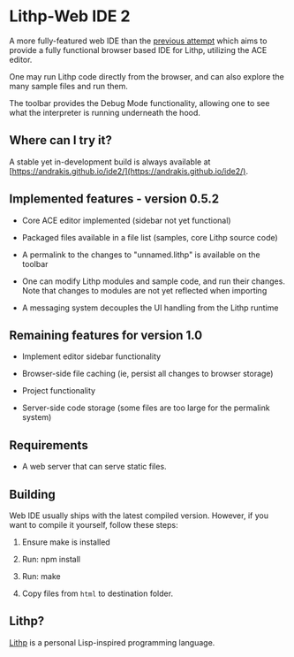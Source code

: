 Lithp-Web IDE 2
===============

A more fully-featured web IDE than the [previous attempt](https://andrakis.github.io/lithp-webide/) which
aims to provide a fully functional browser based IDE for Lithp, utilizing the ACE editor.

One may run Lithp code directly from the browser, and can also explore the many sample files and run them.

The toolbar provides the Debug Mode functionality, allowing one to see what the interpreter is running underneath the hood.

Where can I try it?
-------------------

A stable yet in-development build is always available at [https://andrakis.github.io/ide2/](https://andrakis.github.io/ide2/).

Implemented features - version 0.5.2
------------------------------------

* Core ACE editor implemented (sidebar not yet functional)

* Packaged files available in a file list (samples, core Lithp source code)

* A permalink to the changes to "unnamed.lithp" is available on the toolbar

* One can modify Lithp modules and sample code, and run their changes. Note that changes to modules are not yet reflected when importing

* A messaging system decouples the UI handling from the Lithp runtime


Remaining features for version 1.0
----------------------------------

* Implement editor sidebar functionality

* Browser-side file caching (ie, persist all changes to browser storage)

* Project functionality

* Server-side code storage (some files are too large for the permalink system)

Requirements
------------

* A web server that can serve static files.

Building
--------

Web IDE usually ships with the latest compiled version. However, if you want to compile it yourself, follow
these steps:

1. Ensure make is installed

2. Run: npm install

3. Run: make

4. Copy files from `html` to destination folder.

Lithp?
------

[Lithp](https://github.com/andrakis/node-lithp) is a personal Lisp-inspired programming language.
